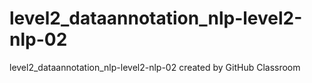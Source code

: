# level2_dataannotation_nlp-level2-nlp-02
level2_dataannotation_nlp-level2-nlp-02 created by GitHub Classroom

